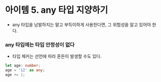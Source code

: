 # 아이템 5. any 타입 지양하기

- any 타입을 남발하지는 말고 부득이하게 사용한다면, 그 위험성을 알고 있어야 한다.

### any 타입에는 타입 안정성이 없다
- 타입 체커는 선언에 따라 혼돈이 발생할 수도 있다.

```typescript
let age: number;
age = '12' as any;
age += 1;
```